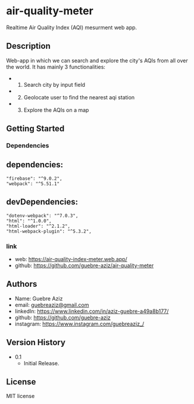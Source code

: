 # air-quality-meter

 Realtime Air Quality Index (AQI) mesurment web app.

## Description

 Web-app in which we can search and explore the city's AQIs from all over the world.
 It has mainly 3 functionalities:
 * 1) Search city by input field
 * 2) Geolocate user to find the nearest aqi station
 * 3) Explore the AQIs on a map


## Getting Started

### Dependencies

   ## dependencies: 
    "firebase": "^9.0.2",
    "webpack": "^5.51.1"
  
  ## devDependencies: 
    "dotenv-webpack": "^7.0.3",
    "html": "^1.0.0",
    "html-loader": "^2.1.2",
    "html-webpack-plugin": "^5.3.2",

### link

* web: https://air-quality-index-meter.web.app/
* github: https://github.com/guebre-aziz/air-quality-meter



## Authors

 * Name: Guebre Aziz
 * email: guebreaziz@gmail.com
 * linkedIn: https://www.linkedin.com/in/aziz-guebre-a49a8b177/
 * github: https://github.com/guebre-aziz
 * instagram: https://www.instagram.com/guebreaziz_/

## Version History

* 0.1
    * Initial Release.

## License

MIT license
